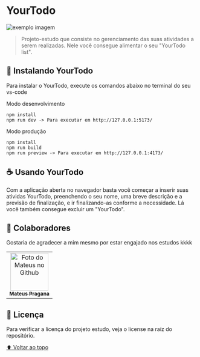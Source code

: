 # YourTodo

<img src="https://user-images.githubusercontent.com/78274293/205454963-a22fdd96-65f5-46d5-bca6-a4b9e6903ab4.png" alt="exemplo imagem">

> Projeto-estudo que consiste no gerenciamento das suas atividades a serem realizadas. Nele você consegue alimentar o seu "YourTodo list".

## 🚀 Instalando YourTodo

Para instalar o YourTodo, execute os comandos abaixo no terminal do seu vs-code

Modo desenvolvimento
```
npm install
npm run dev -> Para executar em http://127.0.0.1:5173/
```

Modo produção
```
npm install
npm run build
npm run preview -> Para executar em http://127.0.0.1:4173/
```

## ☕ Usando YourTodo

Com a aplicação aberta no navegador basta você começar a inserir suas atividas YourTodo, preenchendo o seu nome, uma breve descrição e a previsão de finalização, e ir finalizando-as conforme a necessidade. Lá você também consegue excluir um
"YourTodo".

## 🤝 Colaboradores

Gostaria de agradecer a mim mesmo por estar engajado nos estudos kkkk
<table>
  <tr>
    <td align="center">
      <a href="#">
        <img src="https://avatars.githubusercontent.com/u/78274293?v=4" width="100px;" alt="Foto do Mateus no Github"/><br>
        <sub>
          <b>Mateus Pragana</b>
        </sub>
      </a>
    </td>
  </tr>
</table>

## 📝 Licença

Para verificar a licença do projeto estudo, veja o license na raíz do repositório.

[⬆ Voltar ao topo](#YourTodo)<br>
